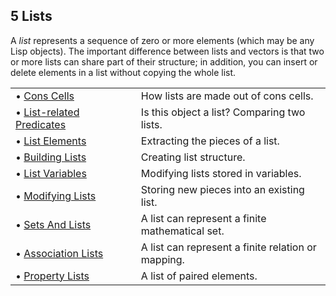 

## 5 Lists

A *list* represents a sequence of zero or more elements (which may be any Lisp objects). The important difference between lists and vectors is that two or more lists can share part of their structure; in addition, you can insert or delete elements in a list without copying the whole list.

|                                                               |    |                                                    |
| :------------------------------------------------------------ | -- | :------------------------------------------------- |
| • [Cons Cells](Cons-Cells.html)                               |    | How lists are made out of cons cells.              |
| • [List-related Predicates](List_002drelated-Predicates.html) |    | Is this object a list? Comparing two lists.        |
| • [List Elements](List-Elements.html)                         |    | Extracting the pieces of a list.                   |
| • [Building Lists](Building-Lists.html)                       |    | Creating list structure.                           |
| • [List Variables](List-Variables.html)                       |    | Modifying lists stored in variables.               |
| • [Modifying Lists](Modifying-Lists.html)                     |    | Storing new pieces into an existing list.          |
| • [Sets And Lists](Sets-And-Lists.html)                       |    | A list can represent a finite mathematical set.    |
| • [Association Lists](Association-Lists.html)                 |    | A list can represent a finite relation or mapping. |
| • [Property Lists](Property-Lists.html)                       |    | A list of paired elements.                         |
